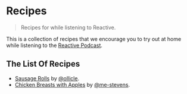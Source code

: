 # Recipes

> Recipes for while listening to Reactive.

This is a collection of recipes that we encourage you to try out at home while listening to the [Reactive Podcast](http://reactive.audio).

## The List Of Recipes

* [Sausage Rolls](https://github.com/reactivepod/recipes/blob/master/recipes/sausage-rolls.md) by [@ollicle](http://github.com/ollicle).
* [Chicken Breasts with Apples](https://github.com/reactivepod/recipes/blob/master/recipes/chicken-breasts-with-apples.md) by [@me-stevens](http://github.com/me-stevens).

